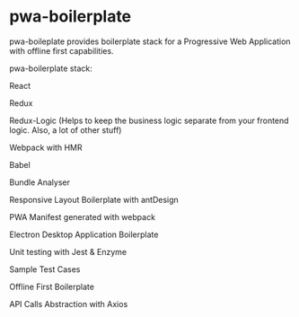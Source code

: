 # pwa-boilerplate

pwa-boileplate provides boilerplate stack for a Progressive Web Application with offline first capabilities.

pwa-boilerplate stack:

React

Redux

Redux-Logic (Helps to keep the business logic separate from your frontend logic. Also, a lot of other stuff)

Webpack with HMR

Babel

Bundle Analyser

Responsive Layout Boilerplate with antDesign

PWA Manifest generated with webpack

Electron Desktop Application Boilerplate

Unit testing with Jest & Enzyme

Sample Test Cases

Offline First Boilerplate

API Calls Abstraction with Axios
